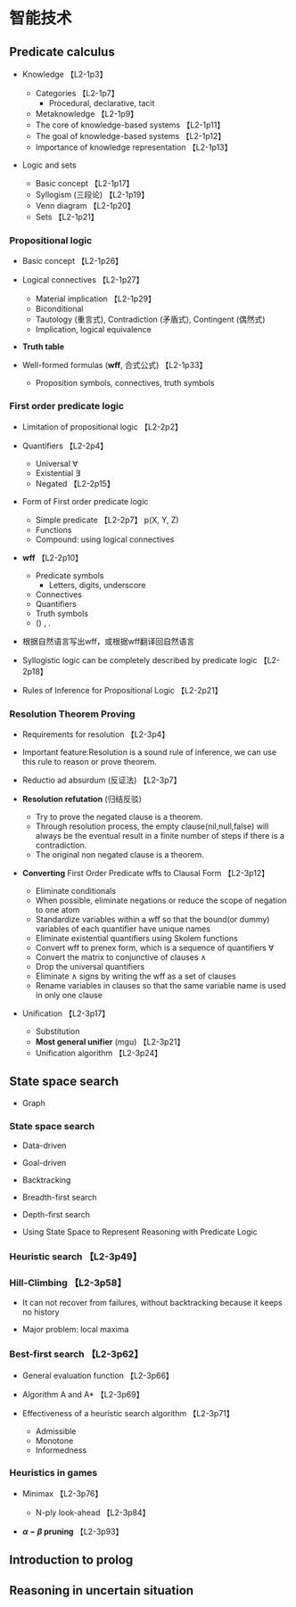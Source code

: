 # 智能技术

## Predicate calculus

- Knowledge 【L2-1p3】
    - Categories 【L2-1p7】
        - Procedural, declarative, tacit
    - Metaknowledge 【L2-1p9】
    - The core of knowledge-based systems 【L2-1p11】
    - The goal of knowledge-based systems 【L2-1p12】
    - Importance of knowledge representation 【L2-1p13】

- Logic and sets
    - Basic concept 【L2-1p17】
    - Syllogism (三段论) 【L2-1p19】
    - Venn diagram 【L2-1p20】
    - Sets 【L2-1p21】

### Propositional logic

- Basic concept 【L2-1p26】

- Logical connectives 【L2-1p27】
    - Material implication 【L2-1p29】
    - Biconditional
    - Tautology (重言式), Contradiction (矛盾式), Contingent (偶然式)
    - Implication, logical equivalence

- **Truth table**

- Well-formed formulas (**wff**, 合式公式) 【L2-1p33】
    - Proposition symbols, connectives, truth symbols

### First order predicate logic

- Limitation of propositional logic 【L2-2p2】

- Quantifiers 【L2-2p4】
    - Universal $\forall$
    - Existential $\exists$
    - Negated 【L2-2p15】

- Form of First order predicate logic
    - Simple predicate 【L2-2p7】 p(X, Y, Z)
    - Functions 
    - Compound: using logical connectives

- **wff** 【L2-2p10】
    - Predicate symbols
        - Letters, digits, underscore
    - Connectives
    - Quantifiers
    - Truth symbols
    - () , . 

- 根据自然语言写出wff，或根据wff翻译回自然语言

- Syllogistic logic can be completely described by predicate logic 【L2-2p18】

- Rules of Inference for Propositional Logic 【L2-2p21】

### Resolution Theorem Proving

- Requirements for resolution 【L2-3p4】

- Important feature:Resolution is a sound rule of inference, we can use this rule to reason or prove theorem. 

- Reductio ad absurdum (反证法) 【L2-3p7】

- **Resolution refutation** (归结反驳)
    - Try to prove the negated clause is a theorem. 
    - Through resolution process, the empty clause(nil,null,false) will always be the eventual result in a finite number of steps if there is a contradiction. 
    - The original non negated clause is a theorem. 

- **Converting** First Order Predicate wffs to Clausal Form 【L2-3p12】
    - Eliminate conditionals
    - When possible, eliminate negations or reduce the scope of negation to one atom
    - Standardize variables within a wff so that the bound(or dummy) variables of each quantifier have unique names
    - Eliminate existential quantifiers using Skolem functions
    - Convert wff to prenex form, which is a sequence of quantifiers $\forall$
    - Convert the matrix to conjunctive of clauses $\land$
    - Drop the universal quantifiers
    - Eliminate $\land$ signs by writing the wff as a set of clauses
    - Rename variables in clauses so that the same variable name is used in only one clause

- Unification 【L2-3p17】
    - Substitution
    - **Most general unifier** (mgu) 【L2-3p21】
    - Unification algorithm 【L2-3p24】

## State space search

- Graph

### State space search

- Data-driven

- Goal-driven

- Backtracking

- Breadth-first search

- Depth-first search

- Using State Space to Represent Reasoning with Predicate Logic

### Heuristic search 【L2-3p49】

### Hill-Climbing 【L2-3p58】

- It can not recover from failures, without backtracking because it keeps no history

- Major problem: local maxima

### Best-first search 【L2-3p62】

- General evaluation function 【L2-3p66】

- Algorithm A and A* 【L2-3p69】

- Effectiveness of a heuristic search algorithm 【L2-3p71】
    - Admissible
    - Monotone
    - Informedness

### Heuristics in games

- Minimax 【L2-3p76】
    - N-ply look-ahead 【L2-3p84】

- **$\alpha - \beta$ pruning** 【L2-3p93】

## Introduction to prolog

## Reasoning in uncertain situation




